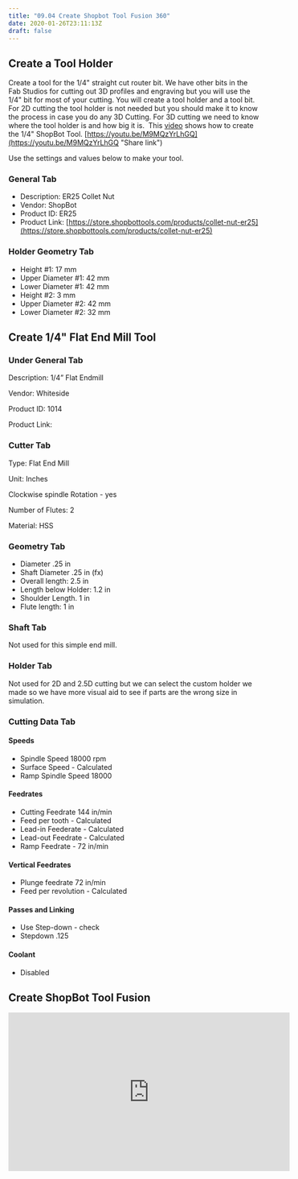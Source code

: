 ```yaml
---
title: "09.04 Create Shopbot Tool Fusion 360"
date: 2020-01-26T23:11:13Z
draft: false
---
```


## Create a Tool Holder 

Create a tool for the 1/4" straight cut router bit. We have other bits in the Fab Studios for cutting out 3D profiles and engraving but you will use the 1/4" bit for most of your cutting. You will create a tool holder and a tool bit. For 2D cutting the tool holder is not needed but you should make it to know the process in case you do any 3D Cutting. For 3D cutting we need to know where the tool holder is and how big it is.  This [video](https://youtu.be/M9MQzYrLhGQ) shows how to create the 1/4" ShopBot Tool. [https://youtu.be/M9MQzYrLhGQ](https://youtu.be/M9MQzYrLhGQ "Share link")

Use the settings and values below to make your tool.

### General Tab

- Description: ER25 Collet Nut
- Vendor: ShopBot
- Product ID: ER25
- Product Link: [https://store.shopbottools.com/products/collet-nut-er25](https://store.shopbottools.com/products/collet-nut-er25)

### Holder Geometry Tab

- Height #1: 17 mm
- Upper Diameter #1: 42 mm
- Lower Diameter #1: 42 mm
- Height #2: 3 mm
- Upper Diameter #2: 42 mm
- Lower Diameter #2: 32 mm

## Create 1/4" Flat End Mill Tool

### Under General Tab

Description: 1/4” Flat Endmill

Vendor: Whiteside

Product ID: 1014

Product Link:

### Cutter Tab

Type: Flat End Mill

Unit: Inches

Clockwise spindle Rotation - yes

Number of Flutes: 2

Material: HSS

### Geometry Tab

- Diameter .25 in
- Shaft Diameter .25 in (fx)
- Overall length: 2.5 in
- Length below Holder: 1.2 in
- Shoulder Length. 1 in
- Flute length: 1 in

### Shaft Tab

Not used for this simple end mill.

### Holder Tab

Not used for 2D and 2.5D cutting but we can select the custom holder we made so we have more visual aid to see if parts are the wrong size in simulation.

### Cutting Data Tab

#### Speeds

- Spindle Speed 18000 rpm
- Surface Speed - Calculated
- Ramp Spindle Speed 18000

#### Feedrates

- Cutting Feedrate 144 in/min
- Feed per tooth - Calculated
- Lead-in Feederate - Calculated
- Lead-out Feedrate - Calculated
- Ramp Feedrate - 72 in/min

#### Vertical Feedrates

- Plunge feedrate 72 in/min
- Feed per revolution - Calculated

#### Passes and Linking

- Use Step-down - check
- Stepdown .125

#### Coolant

- Disabled

<div class="video-grid">

<div class="video-card">

## Create ShopBot Tool Fusion

<div class="iframe-16-9-container" ><iframe class="youTubeIframe" src="https://www.youtube.com/embed/M9MQzYrLhGQ?rel=0" width="560" height="315" frameborder="0" allowfullscreen="allowfullscreen"></iframe></div>

</div>
